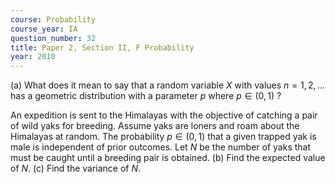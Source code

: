 ```yaml
---
course: Probability
course_year: IA
question_number: 32
title: Paper 2, Section II, F Probability
year: 2010
---
```




(a) What does it mean to say that a random variable $X$ with values $n=1,2, \ldots$ has a geometric distribution with a parameter $p$ where $p \in(0,1)$ ?

An expedition is sent to the Himalayas with the objective of catching a pair of wild yaks for breeding. Assume yaks are loners and roam about the Himalayas at random. The probability $p \in(0,1)$ that a given trapped yak is male is independent of prior outcomes. Let $N$ be the number of yaks that must be caught until a breeding pair is obtained.
(b) Find the expected value of $N$.
(c) Find the variance of $N$.